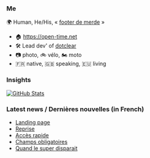 ### Me

🌍 Human, He/His, « [footer de merde](https://open-time.net/post/2013/07/17/La-veritable-histoire-du-Footer-de-merde-) » 
* 🏠 https://open-time.net 
* 🛠️ Lead dev' of [dotclear](https://git.dotclear.org/dev/dotclear)
* 📷 photo, 🚲 vélo, 🏍️ moto 
* 🇫🇷 native, 🇬🇧 speaking, 🇪🇺 living

### Insights

[![GitHub Stats](https://github-readme-stats-sigma-five.vercel.app/api?username=franck-paul)](https://github.com/franck-paul)

### Latest news / Dernières nouvelles (in French)

<!-- BLOG-POST-LIST:START -->
- [Landing page](https://open-time.net/post/2024/04/24/Landing-page)
- [Reprise](https://open-time.net/post/2024/04/23/Reprise)
- [Accès rapide](https://open-time.net/post/2024/04/22/Acces-rapide)
- [Champs obligatoires](https://open-time.net/post/2024/04/21/Champs-obligatoires)
- [Quand le super disparait](https://open-time.net/post/2024/04/20/Quand-le-super-disparait)
<!-- BLOG-POST-LIST:END -->
